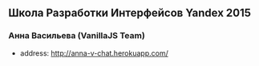## Школа  Разработки Интерфейсов Yandex 2015

### Анна Васильева (VanillaJS Team)

* address: http://anna-v-chat.herokuapp.com/
 
